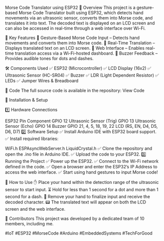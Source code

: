 Morse Code Translator using ESP32
📌 Overview
This project is a gesture-based Morse Code Translator built using ESP32, which detects hand movements via an ultrasonic sensor, converts them into Morse code, and translates it into text. The decoded text is displayed on an LCD screen and can also be accessed in real-time through a web interface over Wi-Fi.

🚀 Key Features
🔹 Gesture-Based Morse Code Input – Detects hand movements and converts them into Morse code.
🔹 Real-Time Translation – Displays translated text on an LCD screen.
🔹 Web Interface – Enables real-time translation access via a Wi-Fi-hosted dashboard.
🔹 Buzzer Feedback – Provides audible tones for dots and dashes.

🛠️ Components Used
✅ ESP32 (Microcontroller)
✅ LCD Display (16x2)
✅ Ultrasonic Sensor (HC-SR04)
✅ Buzzer
✅ LDR (Light Dependent Resistor)
✅ LEDs
✅ Jumper Wires & Breadboard

📜 Code
The full source code is available in the repository: View Code

🔧 Installation & Setup

1️⃣ Hardware Connections

ESP32 Pin	Component
GPIO 12	Ultrasonic Sensor (Trig)
GPIO 13	Ultrasonic Sensor (Echo)
GPIO 14	Buzzer
GPIO 21, 4, 5, 18, 19, 22	LCD (RS, EN, D4, D5, D6, D7)
2️⃣ Software Setup
✅ Install Arduino IDE with ESP32 board support.
✅ Install required libraries:

WiFi.h
ESPAsyncWebServer.h
LiquidCrystal.h
✅ Clone the repository and open the .ino file in Arduino IDE.
✅ Upload the code to your ESP32.
3️⃣ Running the Project
✅ Power up the ESP32.
✅ Connect to the Wi-Fi network defined in the code.
✅ Open a browser and enter the ESP32’s IP Address to access the web interface.
✅ Start using hand gestures to input Morse code!

🎯 How to Use
✋ Place your hand within the detection range of the ultrasonic sensor to start input.
⏳ Hold for less than 1 second for a dot and more than 1 second for a dash.
🚀 Remove your hand to finalize input and receive the decoded character.
📟 The translated text will appear on both the LCD screen and the web interface.

🤝 Contributors
This project was developed by a dedicated team of 10 members, including me.

#IoT #ESP32 #MorseCode #Arduino #EmbeddedSystems #TechForGood
